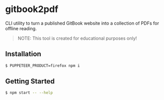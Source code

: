 # gitbook2pdf

CLI utility to turn a published GitBook website into a collection of PDFs for offline reading.

> NOTE: This tool is created for educational purposes only!

## Installation

```sh
$ PUPPETEER_PRODUCT=firefox npm i
```

## Getting Started

```sh
$ npm start -- --help
```
